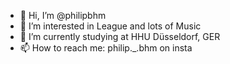 - 👋 Hi, I’m @philipbhm
- 👀 I’m interested in League and lots of Music 
- 🌱 I’m currently studying at HHU Düsseldorf, GER
- 📫 How to reach me: philip._.bhm on insta

<!---
philipbhm/philipbhm is a ✨ special ✨ repository because its `README.md` (this file) appears on your GitHub profile.
You can click the Preview link to take a look at your changes.
--->

